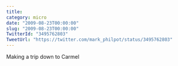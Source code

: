 ```yaml
---
title: 
category: micro
date: "2009-08-23T00:00:00"
slug: "2009-08-23T00:00:00"
TwitterId: "3495762803"
TweetUrl: "https://twitter.com/mark_philpot/status/3495762803"
---
```


Making a trip down to Carmel
